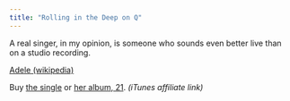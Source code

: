 ```yaml
---
title: "Rolling in the Deep on Q"
---
```

<p>A real singer, in my opinion, is someone who sounds even better live than on a studio recording.</p>
<p><a href="https://en.wikipedia.org/wiki/Adele_(singer)" title="" target="">Adele (wikipedia)</a></p>
<p>Buy <a href="https://click.linksynergy.com/fs-bin/stat?id=6PFrOqNV4B8&amp;offerid=146261&amp;type=3&amp;subid=0&amp;tmpid=1826&amp;RD_PARM1=http%253A%252F%252Fitunes.apple.com%252Fca%252Falbum%252Frolling-in-the-deep-single%252Fid403988642%253Fuo%253D4%2526partnerId%253D30" target="itunes_store">the single</a> or <a href="https://click.linksynergy.com/fs-bin/stat?id=6PFrOqNV4B8&amp;offerid=146261&amp;type=3&amp;subid=0&amp;tmpid=1826&amp;RD_PARM1=http%253A%252F%252Fitunes.apple.com%252Fca%252Falbum%252F21%252Fid403988688%253Fuo%253D4%2526partnerId%253D30" target="itunes_store">her album, 21</a>. <em>(iTunes affiliate link)</em></p>
